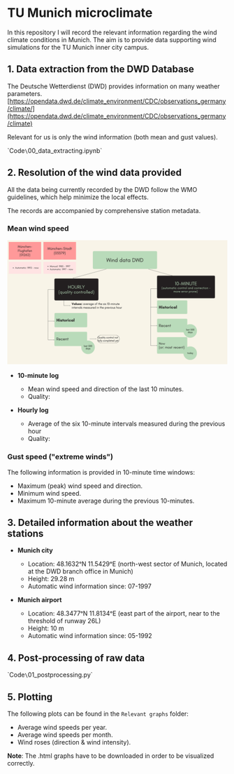 # TU Munich microclimate
In this repository I will record the relevant information regarding the wind climate conditions in Munich. The aim is to provide data supporting wind simulations for the TU Munich inner city campus.

## 1. Data extraction from the DWD Database
The Deutsche Wetterdienst (DWD) provides information on many weather parameters. 
[https://opendata.dwd.de/climate_environment/CDC/observations_germany/climate/](https://opendata.dwd.de/climate_environment/CDC/observations_germany/climate)

Relevant for us is only the wind information (both mean and gust values).

\`Code`\`00_data_extracting.ipynb`

## 2. Resolution of the wind data provided
All the data being currently recorded by the DWD follow the WMO guidelines, which help minimize the local effects. 

The records are accompanied by comprehensive station metadata.
### Mean wind speed
![Resolution of DWD data](https://github.com/DavidMayoral/TU-Munich-microclimate/blob/main/QualityofDWDdata.png)

- **10-minute log**
  - Mean wind speed and direction of the last 10 minutes. 
  - Quality:
  
- **Hourly log**
  - Average of the six 10-minute intervals measured during the previous hour
  - Quality: 


### Gust speed ("extreme winds")
The following information is provided in 10-minute time windows:
- Maximum (peak) wind speed and direction.
- Minimum wind speed.
- Maximum 10-minute average during the previous 10-minutes.

## 3. Detailed information about the weather stations

- **Munich city**
  - Location: 48.1632ᵒN 11.5429ᵒE (north-west sector of Munich, located at the DWD branch office in Munich)
  - Height: 29.28 m
  - Automatic wind information since: 07-1997

- **Munich airport**
  - Location: 48.3477ᵒN 11.8134ᵒE (east part of the airport, near to the threshold of runway 26L)
  - Height: 10 m
  - Automatic wind information since: 05-1992

## 4. Post-processing of raw data
\`Code`\`01_postprocessing.py`

## 5. Plotting
The following plots can be found in the `Relevant graphs` folder:
- Average wind speeds per year.
- Average wind speeds per month.
- Wind roses (direction & wind intensity).

**Note**: The .html graphs have to be downloaded in order to be visualized correctly.
